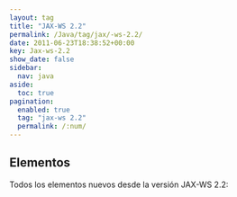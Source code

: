 ```yaml
---
layout: tag
title: "JAX-WS 2.2"
permalink: /Java/tag/jax/-ws-2.2/
date: 2011-06-23T18:38:52+00:00
key: Jax-ws-2.2
show_date: false
sidebar:
  nav: java
aside:
  toc: true
pagination: 
  enabled: true
  tag: "jax-ws 2.2"
  permalink: /:num/    
---
```


<h2>Elementos</h2>
Todos los elementos nuevos desde la versión JAX-WS 2.2: